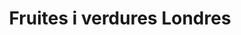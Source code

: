 ---
title: "Fruites i verdures Londres"
url: /badalona/fruites-i-verdures-londres/
shop: frutería
---